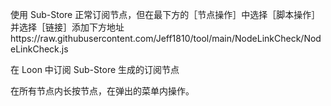 使用 Sub-Store 正常订阅节点，但在最下方的［节点操作］中选择［脚本操作］并选择［链接］添加下方地址https://raw.githubusercontent.com/Jeff1810/tool/main/NodeLinkCheck/NodeLinkCheck.js

在 Loon 中订阅 Sub-Store 生成的订阅节点

在所有节点内长按节点，在弹出的菜单内操作。
